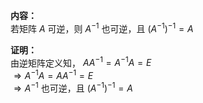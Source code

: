 **内容：**  
若矩阵 $A$ 可逆，则 $A^{-1}$ 也可逆，且 $(A^{-1})^{-1}=A$  
  
**证明：**  
由逆矩阵定义知， $AA^{-1}=A^{-1}A=E$  
$\Rightarrow A^{-1}A=AA^{-1}=E$  
$\Rightarrow A^{-1}$ 也可逆，且 $(A^{-1})^{-1}=A$  
